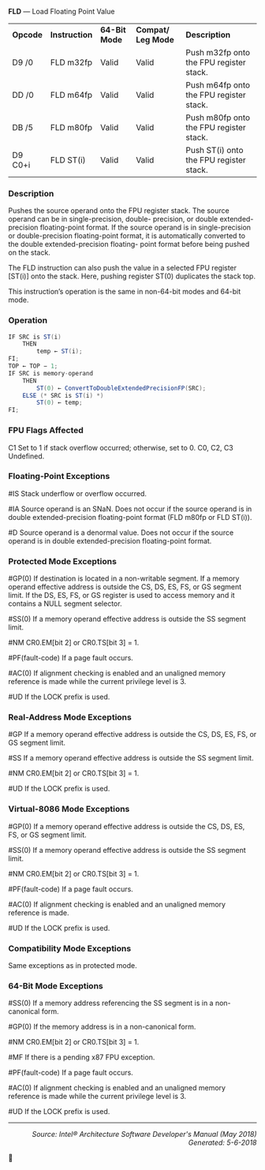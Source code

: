 <b>FLD</b> — Load Floating Point Value
<table>
	<tr>
		<td><b>Opcode</b></td>
		<td><b>Instruction</b></td>
		<td><b>64-Bit Mode</b></td>
		<td><b>Compat/ Leg Mode</b></td>
		<td><b>Description</b></td>
	</tr>
	<tr>
		<td>D9 /0</td>
		<td>FLD m32fp</td>
		<td>Valid</td>
		<td>Valid</td>
		<td>Push m32fp onto the FPU register stack.</td>
	</tr>
	<tr>
		<td>DD /0</td>
		<td>FLD m64fp</td>
		<td>Valid</td>
		<td>Valid</td>
		<td>Push m64fp onto the FPU register stack.</td>
	</tr>
	<tr>
		<td>DB /5</td>
		<td>FLD m80fp</td>
		<td>Valid</td>
		<td>Valid</td>
		<td>Push m80fp onto the FPU register stack.</td>
	</tr>
	<tr>
		<td>D9 C0+i</td>
		<td>FLD ST(i)</td>
		<td>Valid</td>
		<td>Valid</td>
		<td>Push ST(i) onto the FPU register stack.</td>
	</tr>
</table>


### Description
Pushes the source operand onto the FPU register stack. The source operand can be in single-precision, double-
precision, or double extended-precision floating-point format. If the source operand is in single-precision or
double-precision floating-point format, it is automatically converted to the double extended-precision floating-
point format before being pushed on the stack.

The FLD instruction can also push the value in a selected FPU register [ST(i)] onto the stack. Here, pushing register
ST(0) duplicates the stack top.

This instruction’s operation is the same in non-64-bit modes and 64-bit mode.

### Operation

```java
IF SRC is ST(i)
    THEN
        temp ← ST(i);
FI;
TOP ← TOP − 1;
IF SRC is memory-operand
    THEN
        ST(0) ← ConvertToDoubleExtendedPrecisionFP(SRC);
    ELSE (* SRC is ST(i) *)
        ST(0) ← temp;
FI;
```
### FPU Flags Affected

C1
Set to 1 if stack overflow occurred; otherwise, set to 0.
C0, C2, C3
Undefined.

### Floating-Point Exceptions

<p>#IS
Stack underflow or overflow occurred.
<p>#IA
Source operand is an SNaN. Does not occur if the source operand is in double extended-precision
 floating-point format (FLD m80fp or FLD ST(i)).
<p>#D
Source operand is a denormal value. Does not occur if the source operand is in double
extended-precision floating-point format.

### Protected Mode Exceptions
<p>#GP(0)
If destination is located in a non-writable segment.
If a memory operand effective address is outside the CS, DS, ES, FS, or GS segment limit.
If the DS, ES, FS, or GS register is used to access memory and it contains a NULL segment
selector.
<p>#SS(0)
If a memory operand effective address is outside the SS segment limit.
<p>#NM
CR0.EM[bit 2] or CR0.TS[bit 3] = 1.
<p>#PF(fault-code)
If a page fault occurs.
<p>#AC(0)
If alignment checking is enabled and an unaligned memory reference is made while the
current privilege level is 3.
<p>#UD
If the LOCK prefix is used.

### Real-Address Mode Exceptions

<p>#GP
If a memory operand effective address is outside the CS, DS, ES, FS, or GS segment limit.
<p>#SS
If a memory operand effective address is outside the SS segment limit.
<p>#NM
CR0.EM[bit 2] or CR0.TS[bit 3] = 1.
<p>#UD
If the LOCK prefix is used.

### Virtual-8086 Mode Exceptions

<p>#GP(0)
If a memory operand effective address is outside the CS, DS, ES, FS, or GS segment limit.
<p>#SS(0)
If a memory operand effective address is outside the SS segment limit.
<p>#NM
CR0.EM[bit 2] or CR0.TS[bit 3] = 1.
<p>#PF(fault-code)
If a page fault occurs.
<p>#AC(0)
If alignment checking is enabled and an unaligned memory reference is made.
<p>#UD
If the LOCK prefix is used.

### Compatibility Mode Exceptions

Same exceptions as in protected mode.

### 64-Bit Mode Exceptions

<p>#SS(0)
If a memory address referencing the SS segment is in a non-canonical form.
<p>#GP(0)
If the memory address is in a non-canonical form.
<p>#NM
CR0.EM[bit 2] or CR0.TS[bit 3] = 1.
<p>#MF
If there is a pending x87 FPU exception.
<p>#PF(fault-code)
If a page fault occurs.
<p>#AC(0)
If alignment checking is enabled and an unaligned memory reference is made while the
current privilege level is 3.
<p>#UD
If the LOCK prefix is used.

 --- 
<p align="right"><i>Source: Intel® Architecture Software Developer's Manual (May 2018)<br>Generated: 5-6-2018</i></p>
